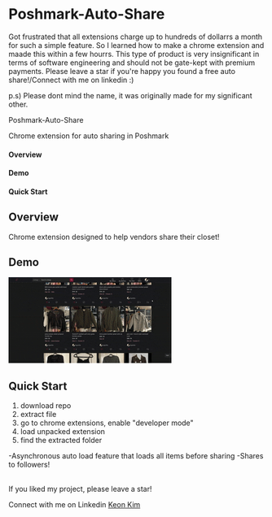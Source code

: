 # Poshmark-Auto-Share

Got frustrated that all extensions charge up to hundreds of dollarrs a month for such a simple feature. So I learned how to make a chrome extension and maade this within a few hourrs. This type of product is very insignificant in terms of software engineering and should not be gate-kept with premium payments. Please leave a star if you're happy you found a free auto share!/Connect with me on linkedin :)

p.s) Please dont mind the name, it was originally made for my significant other.



Poshmark-Auto-Share

Chrome extension for auto sharing in Poshmark



#### Overview

#### Demo

#### Quick Start

## Overview

Chrome extension designed to help vendors share their closet!

## Demo

![PAS demo](./demo.gif 'demo!')

## Quick Start
1. download repo
2. extract file
3. go to chrome extensions, enable "developer mode"
4. load unpacked extension
5. find the extracted folder

-Asynchronous auto load feature that loads all items before sharing
-Shares to followers!

<br>
If you liked my project, please leave a star!

Connect with me on Linkedin
[Keon Kim](https://www.linkedin.com/feed/update/urn:li:activity:6759146947627548672/?commentUrn=urn%3Ali%3Acomment%3A(ugcPost%3A6758153205114306560%2C6759146866782322688))
<br>
